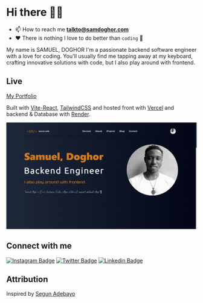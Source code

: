 # Hi there 👋🏿

- 📫 How to reach me **[talkto@samdoghor.com](mailto:talkto@samdoghor.com)**
- ❤️ There is nothing I love to do better than `coding` 🌱

My name is SAMUEL, DOGHOR I'm a passionate backend software engineer with a love for coding. You'll usually find me tapping away at my keyboard, crafting innovative solutions with code, but I also play around with frontend.

## Live

[My Portfolio](https://app.samdoghor.com)

Built with [Vite-React](https://vitejs.dev/), [TailwindCSS](https://tailwindcss.com/) and hosted front with [Vercel](https://vercel.com/) and backend & Database with [Render](https://render.com/).

![My Portfolio](frontend/public/img/portfolio.png)

## Connect with me

[![Instagram Badge](https://img.shields.io/badge/-samdoghor-%09%23483D8B?style=for-the-badge&logo=instagram&logoColor=white&link=https://instagram.com/samdoghor)](https://instagram.com/samdoghor)
[![Twitter Badge](https://img.shields.io/badge/-samdoghor-%09%23483D8B?style=for-the-badge&logo=twitter&logoColor=white&link=https://twitter.com/samdoghor)](https://twitter.com/samdoghor)
[![Linkedin Badge](https://img.shields.io/badge/-samdoghor-%09%23483D8B?style=for-the-badge&logo=linkedin&logoColor=white&link=https://linkedin.com/in/samdoghor)](https://linkedin.com/in/samdoghor)

## Attribution

Inspired by [Segun Adebayo](https://github.com/segunadebayo/adebayosegun.com)
